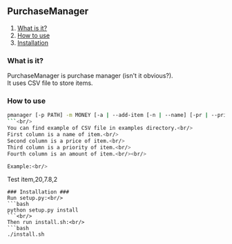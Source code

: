 ## PurchaseManager ##
1. [What is it?](#what-is-it)<br/>
2. [How to use](#how-to-use)<br/>
3. [Installation](#installation)<br/>

### What is it? ###
PurchaseManager is purchase manager (isn't it obvious?).<br/>
It uses CSV file to store items.<br/>
### How to use ###
```bash
pmanager [-p PATH] -m MONEY [-a | --add-item [-n | --name] [-pr | --price] [-pri | --priority] [-am | --amount]] [-rm | --remove [-n | --name]]
```<br/>
You can find example of CSV file in examples directory.<br/>
First column is a name of item.<br/>
Second column is a price of item.<br/>
Third column is a priority of item.<br/>
Fourth column is an amount of item.<br/><br/>

Example:<br/>
```
Test item,20,7.8,2
```
### Installation ###
Run setup.py:<br/>
```bash
python setup.py install
```<br/>
Then run install.sh:<br/>
```bash
./install.sh
```
